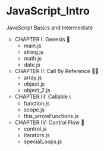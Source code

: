 # JavaScript_Intro
JavaScript Basics and Intermediate
<ul style="list-style-type: circle;">
    <li>
      <span>CHAPTER I: Genesis 🧬</span>
      <ul>
        <li>main.js</li>
        <li>string.js</li>
        <li>math.js</li>
        <li>date.js</li>
      </ul>
    </li>
    <li>
      <span>CHAPTER II: Call By Reference 🫸🫷</span>
      <ul>
        <li>array.js</li>
        <li>object.js</li>
        <li>object_2.js</li>
      </ul>
    </li>
    <li>
      <span>CHAPTER III: Callable 📞</span>
      <ul>
        <li>function.js</li>
        <li>scope.js</li>
        <li>this_arrowFunctions.js</li>
      </ul>
    </li>
    <li>
      <span>CHAPTER IV: Control Flow 🌊</span>
      <ul>
        <li>control.js</li>
        <li>iterators.js</li>
        <li>specialLoops.js</li>
      </ul>
    </li>
</ul>